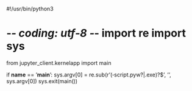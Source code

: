 #!/usr/bin/python3

# ‐*‐ coding: utf‐8 ‐*‐ import re import sys

from jupyter_client.kernelapp import main

if __name__ == ’__main__’:
    sys.argv[0]     =     re.sub(r’(‐script.pyw?|.exe)?$’,    ’’,
sys.argv[0])
    sys.exit(main())

